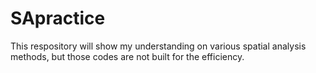 # SApractice

This respository will show my understanding on various spatial analysis methods, but those codes are not built for the efficiency. 
